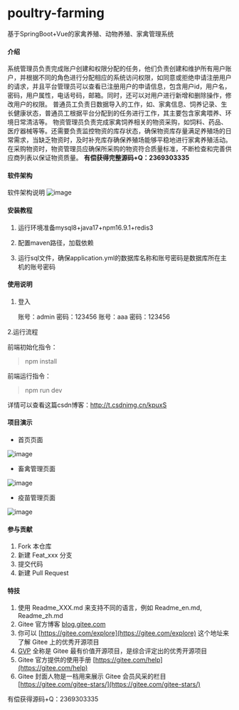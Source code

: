 # poultry-farming
基于SpringBoot+Vue的家禽养殖、动物养殖、家禽管理系统

#### 介绍
系统管理员负责完成账户创建和权限分配的任务，他们负责创建和维护所有用户账户，并根据不同的角色进行分配相应的系统访问权限，如同意或拒绝申请注册用户的请求，并且平台管理员可以查看已注册用户的申请信息，包含用户id，用户名，密码，用户属性，电话号码，邮箱。同时，还可以对用户进行新增和删除操作，修改用户的权限。
普通员工负责日数据导入的工作，如、家禽信息、饲养记录、生长健康状态，普通员工根据平台分配到的任务进行工作，其主要包含家禽喂养、环境日常清洁等。
物资管理员负责完成家禽饲养相关的物资采购，如饲料、药品、医疗器械等等。还需要负责监控物资的库存状态，确保物资库存量满足养殖场的日常需求，当缺乏物资时，及时补充库存确保养殖场能够平稳地进行家禽养殖活动。在采购物资时，物资管理员应确保所采购的物资符合质量标准，不断检查和完善供应商列表以保证物资质量。
**有偿获得完整源码+Q：2369303335**

#### 软件架构
软件架构说明
![image](https://github.com/luocong-shuaige/poultry-farming/assets/85004172/802a0ee6-db4c-4813-909c-926b6f9adee2)


#### 安装教程

1. 运行环境准备mysql8+java17+npm16.9.1+redis3

2. 配置maven路径，加载依赖

3. 运行sql文件，确保application.yml的数据库名称和账号密码是数据库所在主机的账号密码

#### 使用说明

1. 登入

   账号：admin	密码：123456
   账号：aaa	密码：123456

2.运行流程

前端初始化指令：
> npm install

前端运行指令：
> npm run dev

详情可以查看这篇csdn博客：http://t.csdnimg.cn/kpuxS

#### 项目演示

+ 首页页面

![image](https://github.com/luocong-shuaige/poultry-farming/assets/85004172/d2b23b4d-8b28-443a-a9cc-b325c4188f22)



+ 畜禽管理页面

![image](https://github.com/luocong-shuaige/poultry-farming/assets/85004172/001d0d81-d8ef-4f96-8b7c-10956e6be0dc)



+ 疫苗管理页面

![image](https://github.com/luocong-shuaige/poultry-farming/assets/85004172/c21f5d2f-5c50-40a5-a758-f687486f1d6b)






#### 参与贡献

1.  Fork 本仓库
2.  新建 Feat_xxx 分支
3.  提交代码
4.  新建 Pull Request


#### 特技

1.  使用 Readme\_XXX.md 来支持不同的语言，例如 Readme\_en.md, Readme\_zh.md
2.  Gitee 官方博客 [blog.gitee.com](https://blog.gitee.com)
3.  你可以 [https://gitee.com/explore](https://gitee.com/explore) 这个地址来了解 Gitee 上的优秀开源项目
4.  [GVP](https://gitee.com/gvp) 全称是 Gitee 最有价值开源项目，是综合评定出的优秀开源项目
5.  Gitee 官方提供的使用手册 [https://gitee.com/help](https://gitee.com/help)
6.  Gitee 封面人物是一档用来展示 Gitee 会员风采的栏目 [https://gitee.com/gitee-stars/](https://gitee.com/gitee-stars/)

有偿获得源码+Q：2369303335



